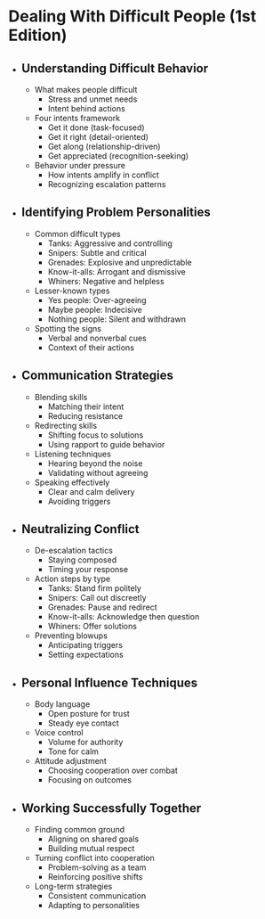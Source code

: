 # Dealing With Difficult People (1st Edition)

- ## Understanding Difficult Behavior
  - What makes people difficult
    - Stress and unmet needs
    - Intent behind actions
  - Four intents framework
    - Get it done (task-focused)
    - Get it right (detail-oriented)
    - Get along (relationship-driven)
    - Get appreciated (recognition-seeking)
  - Behavior under pressure
    - How intents amplify in conflict
    - Recognizing escalation patterns

- ## Identifying Problem Personalities
  - Common difficult types
    - Tanks: Aggressive and controlling
    - Snipers: Subtle and critical
    - Grenades: Explosive and unpredictable
    - Know-it-alls: Arrogant and dismissive
    - Whiners: Negative and helpless
  - Lesser-known types
    - Yes people: Over-agreeing
    - Maybe people: Indecisive
    - Nothing people: Silent and withdrawn
  - Spotting the signs
    - Verbal and nonverbal cues
    - Context of their actions

- ## Communication Strategies
  - Blending skills
    - Matching their intent
    - Reducing resistance
  - Redirecting skills
    - Shifting focus to solutions
    - Using rapport to guide behavior
  - Listening techniques
    - Hearing beyond the noise
    - Validating without agreeing
  - Speaking effectively
    - Clear and calm delivery
    - Avoiding triggers

- ## Neutralizing Conflict
  - De-escalation tactics
    - Staying composed
    - Timing your response
  - Action steps by type
    - Tanks: Stand firm politely
    - Snipers: Call out discreetly
    - Grenades: Pause and redirect
    - Know-it-alls: Acknowledge then question
    - Whiners: Offer solutions
  - Preventing blowups
    - Anticipating triggers
    - Setting expectations

- ## Personal Influence Techniques
  - Body language
    - Open posture for trust
    - Steady eye contact
  - Voice control
    - Volume for authority
    - Tone for calm
  - Attitude adjustment
    - Choosing cooperation over combat
    - Focusing on outcomes

- ## Working Successfully Together
  - Finding common ground
    - Aligning on shared goals
    - Building mutual respect
  - Turning conflict into cooperation
    - Problem-solving as a team
    - Reinforcing positive shifts
  - Long-term strategies
    - Consistent communication
    - Adapting to personalities